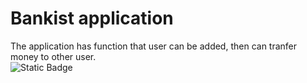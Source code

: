 # Bankist application

The application has function that user can be added, then can tranfer money to other user.  
![Static Badge](https://img.shields.io/badge/the%20education%20practice-%20green)


